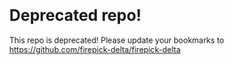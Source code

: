 Deprecated repo!
==============

This repo is deprecated!  Please update your bookmarks to https://github.com/firepick-delta/firepick-delta
